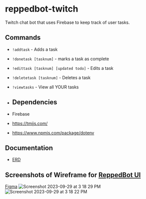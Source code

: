 # reppedbot-twitch

Twitch chat bot that uses Firebase to keep track of user tasks.

## Commands
- `!addtask` - Adds a task
- `!donetask [tasknum]` - marks a task as complete
- `!edittask [tasknum] [updated todo]` - Edits a task
- `!deletetask [tasknum]` - Deletes a task
- `!viewtasks` - View all YOUR tasks

- ## Dependencies
- Firebase
- https://tmijs.com/
- https://www.npmjs.com/package/dotenv

## Documentation
- [ERD](https://dbdiagram.io/d/Twitch-Bot-6516f0c1ffbf5169f0c01dd8)



## Screenshots of Wireframe for [ReppedBot UI](https://github.com/drteresavasquez/reppedbot-ui)
[Figma](https://www.figma.com/file/qgmUuXyF0HuUzC1tvwoQpq/ReppedBot-UI?type=design&node-id=0%3A1&mode=design&t=lWHeFFEO5pJJO7ei-1)
![Screenshot 2023-09-29 at 3 18 29 PM](https://github.com/drteresavasquez/reppedbot-twitch/assets/29741570/8453ec46-5bff-4b6f-8d3b-d2b7b380b500)
![Screenshot 2023-09-29 at 3 18 22 PM](https://github.com/drteresavasquez/reppedbot-twitch/assets/29741570/609f7f00-202d-4f1e-a265-06b3b7f7c60d)
